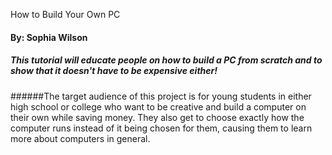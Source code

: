 How to Build Your Own PC 
#### By: Sophia Wilson 
##### This tutorial will educate people on how to build a PC from scratch and to show that it doesn't have to be expensive either!
######The target audience of this project is for young students in either high school or college who want to be creative and build a computer on their own while saving money. They also get to choose exactly how the computer runs instead of it being chosen for them, causing them to learn more about computers in general.
